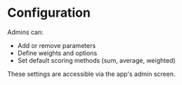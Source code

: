 # Configuration

Admins can:

- Add or remove parameters
- Define weights and options
- Set default scoring methods (sum, average, weighted)

These settings are accessible via the app's admin screen.
